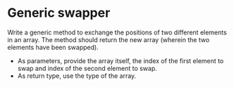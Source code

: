 # Generic swapper

Write a generic method to exchange the positions of two different elements in an array.
The method should return the new array (wherein the two elements have been swapped).

- As parameters, provide the array itself, the index of the first element to swap and index of the second element to swap.
- As return type, use the type of the array.